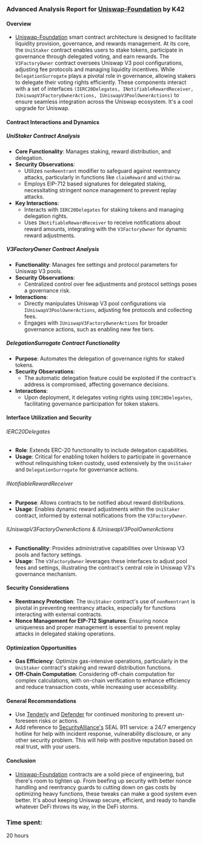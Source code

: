  ### Advanced Analysis Report for [Uniswap-Foundation](https://github.com/code-423n4/2024-02-uniswap-foundation) by K42

#### Overview
- [Uniswap-Foundation](https://github.com/code-423n4/2024-02-uniswap-foundation) smart contract architecture is designed to facilitate liquidity provision, governance, and rewards management. At its core, the ``UniStaker`` contract enables users to stake tokens, participate in governance through delegated voting, and earn rewards. The ``V3FactoryOwner`` contract oversees Uniswap V3 pool configurations, adjusting fee protocols and managing liquidity incentives. While ``DelegationSurrogate`` plays a pivotal role in governance, allowing stakers to delegate their voting rights efficiently. These components interact with a set of interfaces ``(IERC20Delegates, INotifiableRewardReceiver, IUniswapV3FactoryOwnerActions, IUniswapV3PoolOwnerActions)`` to ensure seamless integration across the Uniswap ecosystem. It's a cool upgrade for Uniswap. 

#### Contract Interactions and Dynamics

##### UniStaker Contract Analysis
- **Core Functionality**: Manages staking, reward distribution, and delegation.
- **Security Observations**:
  - Utilizes `nonReentrant` modifier to safeguard against reentrancy attacks, particularly in functions like `claimReward` and `withdraw`.
  - Employs EIP-712 based signatures for delegated staking, necessitating stringent nonce management to prevent replay attacks.
- **Key Interactions**:
  - Interacts with `IERC20Delegates` for staking tokens and managing delegation rights.
  - Uses `INotifiableRewardReceiver` to receive notifications about reward amounts, integrating with the `V3FactoryOwner` for dynamic reward adjustments.

##### V3FactoryOwner Contract Analysis
- **Functionality**: Manages fee settings and protocol parameters for Uniswap V3 pools.
- **Security Observations**:
  - Centralized control over fee adjustments and protocol settings poses a governance risk.
- **Interactions**:
  - Directly manipulates Uniswap V3 pool configurations via `IUniswapV3PoolOwnerActions`, adjusting fee protocols and collecting fees.
  - Engages with `IUniswapV3FactoryOwnerActions` for broader governance actions, such as enabling new fee tiers.

##### DelegationSurrogate Contract Functionality
- **Purpose**: Automates the delegation of governance rights for staked tokens.
- **Security Observations**:
  - The automatic delegation feature could be exploited if the contract's address is compromised, affecting governance decisions.
- **Interactions**:
  - Upon deployment, it delegates voting rights using `IERC20Delegates`, facilitating governance participation for token stakers.

#### Interface Utilization and Security

###### IERC20Delegates
- **Role**: Extends ERC-20 functionality to include delegation capabilities.
- **Usage**: Critical for enabling token holders to participate in governance without relinquishing token custody, used extensively by the `UniStaker` and `DelegationSurrogate` for governance actions.

###### INotifiableRewardReceiver
- **Purpose**: Allows contracts to be notified about reward distributions.
- **Usage**: Enables dynamic reward adjustments within the `UniStaker` contract, informed by external notifications from the `V3FactoryOwner`.

###### IUniswapV3FactoryOwnerActions & IUniswapV3PoolOwnerActions
- **Functionality**: Provides administrative capabilities over Uniswap V3 pools and factory settings.
- **Usage**: The `V3FactoryOwner` leverages these interfaces to adjust pool fees and settings, illustrating the contract's central role in Uniswap V3's governance mechanism.

#### Security Considerations
- **Reentrancy Protection**: The `UniStaker` contract's use of `nonReentrant` is pivotal in preventing reentrancy attacks, especially for functions interacting with external contracts.
- **Nonce Management for EIP-712 Signatures**: Ensuring nonce uniqueness and proper management is essential to prevent replay attacks in delegated staking operations.

#### Optimization Opportunities
- **Gas Efficiency**: Optimize gas-intensive operations, particularly in the `UniStaker` contract's staking and reward distribution functions.
- **Off-Chain Computation**: Considering off-chain computation for complex calculations, with on-chain verification to enhance efficiency and reduce transaction costs, while increasing user accessibility. 

#### General Recommendations
- Use [Tenderly](https://dashboard.tenderly.co/) and [Defender](defender.openzeppelin.com) for continued monitoring to prevent un-foreseen risks or actions.
- Add reference to [SecurityAlliance's](https://securityalliance.org/) SEAL 911 service: a 24/7 emergency hotline for help with incident response, vulnerability disclosure, or any other security problem. This will help with positive reputation based on real trust, with your users.

#### Conclusion
- [Uniswap-Foundation](https://github.com/code-423n4/2024-02-uniswap-foundation) contracts are a solid piece of engineering, but there's room to tighten up. From beefing up security with better nonce handling and reentrancy guards to cutting down on gas costs by optimizing heavy functions, these tweaks can make a good system even better. It's about keeping Uniswap secure, efficient, and ready to handle whatever DeFi throws its way, in the DeFi storms.

### Time spent:
20 hours